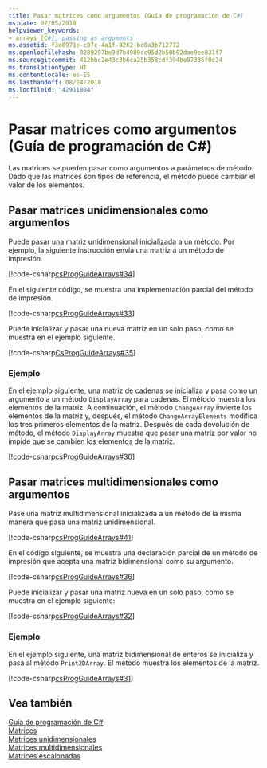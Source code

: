 ```yaml
---
title: Pasar matrices como argumentos (Guía de programación de C#)
ms.date: 07/05/2018
helpviewer_keywords:
- arrays [C#], passing as arguments
ms.assetid: f3a0971e-c87c-4a1f-8262-bc0a3b712772
ms.openlocfilehash: 0289297be9d7b4989cc95d2b50b92dae9ee831f7
ms.sourcegitcommit: 412bbc2e43c3b6ca25b358cdf394be97336f0c24
ms.translationtype: HT
ms.contentlocale: es-ES
ms.lasthandoff: 08/24/2018
ms.locfileid: "42911804"
---
```

# <a name="passing-arrays-as-arguments-c-programming-guide"></a>Pasar matrices como argumentos (Guía de programación de C#)

Las matrices se pueden pasar como argumentos a parámetros de método. Dado que las matrices son tipos de referencia, el método puede cambiar el valor de los elementos.

## <a name="passing-single-dimensional-arrays-as-arguments"></a>Pasar matrices unidimensionales como argumentos

Puede pasar una matriz unidimensional inicializada a un método. Por ejemplo, la siguiente instrucción envía una matriz a un método de impresión.

[!code-csharp[csProgGuideArrays#34](~/samples/snippets/csharp/VS_Snippets_VBCSharp/csProgGuideArrays/CS/Arrays.cs#34)]

En el siguiente código, se muestra una implementación parcial del método de impresión.

[!code-csharp[csProgGuideArrays#33](~/samples/snippets/csharp/VS_Snippets_VBCSharp/csProgGuideArrays/CS/Arrays.cs#33)]

Puede inicializar y pasar una nueva matriz en un solo paso, como se muestra en el ejemplo siguiente.

[!code-csharp[CsProgGuideArrays#35](~/samples/snippets/csharp/VS_Snippets_VBCSharp/csProgGuideArrays/CS/Arrays.cs#35)]

### <a name="example"></a>Ejemplo

En el ejemplo siguiente, una matriz de cadenas se inicializa y pasa como un argumento a un método `DisplayArray` para cadenas. El método muestra los elementos de la matriz. A continuación, el método `ChangeArray` invierte los elementos de la matriz y, después, el método `ChangeArrayElements` modifica los tres primeros elementos de la matriz. Después de cada devolución de método, el método `DisplayArray` muestra que pasar una matriz por valor no impide que se cambien los elementos de la matriz.

[!code-csharp[csProgGuideArrays#30](~/samples/snippets/csharp/VS_Snippets_VBCSharp/csProgGuideArrays/CS/ArrayExample.cs)]

## <a name="passing-multidimensional-arrays-as-arguments"></a>Pasar matrices multidimensionales como argumentos

Pase una matriz multidimensional inicializada a un método de la misma manera que pasa una matriz unidimensional.

[!code-csharp[csProgGuideArrays#41](~/samples/snippets/csharp/VS_Snippets_VBCSharp/csProgGuideArrays/CS/Arrays.cs#41)]

En el código siguiente, se muestra una declaración parcial de un método de impresión que acepta una matriz bidimensional como su argumento.

[!code-csharp[csProgGuideArrays#36](~/samples/snippets/csharp/VS_Snippets_VBCSharp/csProgGuideArrays/CS/Arrays.cs#36)]

Puede inicializar y pasar una matriz nueva en un solo paso, como se muestra en el ejemplo siguiente:

[!code-csharp[csProgGuideArrays#32](~/samples/snippets/csharp/VS_Snippets_VBCSharp/csProgGuideArrays/CS/Arrays.cs#32)]

### <a name="example"></a>Ejemplo

En el ejemplo siguiente, una matriz bidimensional de enteros se inicializa y pasa al método `Print2DArray`. El método muestra los elementos de la matriz.

[!code-csharp[csProgGuideArrays#31](~/samples/snippets/csharp/VS_Snippets_VBCSharp/csProgGuideArrays/CS/Arrays.cs#31)]

## <a name="see-also"></a>Vea también

[Guía de programación de C#](../index.md)  
[Matrices](index.md)  
[Matrices unidimensionales](single-dimensional-arrays.md)  
[Matrices multidimensionales](multidimensional-arrays.md)  
[Matrices escalonadas](jagged-arrays.md)  